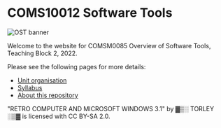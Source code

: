 # COMS10012 Software Tools

![OST banner](/assets/images/OST.jpg)

Welcome to the website for COMSM0085 Overview of Software Tools, Teaching Block 2, 2022.

Please see the following pages for more details:

  - [Unit organisation](organisation.md)
  - [Syllabus](syllabus.md)
  - [About this repository](repository.md)
  
<footer>
  <p> 
    "RETRO COMPUTER AND MICROSOFT WINDOWS 3.1" by ▓▒░ TORLEY ░▒▓ is licensed with CC BY-SA 2.0.
  </p>
<footer>